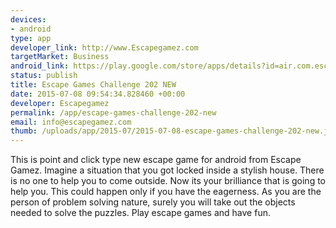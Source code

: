 ```yaml
--- 
devices: 
- android
type: app
developer_link: http://www.Escapegamez.com
targetMarket: Business
android_link: https://play.google.com/store/apps/details?id=air.com.escapegamez.EscapeGamesChallenge202
status: publish
title: Escape Games Challenge 202 NEW
date: 2015-07-08 09:54:34.828460 +00:00
developer: Escapegamez
permalink: /app/escape-games-challenge-202-new
email: info@escapegamez.com
thumb: /uploads/app/2015-07/2015-07-08-escape-games-challenge-202-new.jpg
---
```


This is point and click type new escape game for android from Escape Gamez. Imagine a situation that you got locked inside a stylish house. There is no one to help you to come outside. Now its your brilliance that is going to help you. This could happen only if you have the eagerness. As you are the person of problem solving nature, surely you will take out the objects needed to solve the puzzles. Play escape games and have fun.
